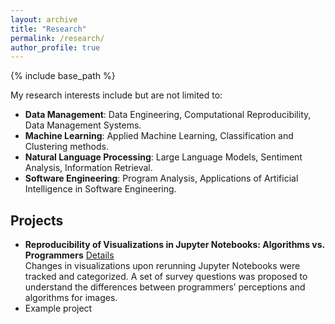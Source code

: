 ```yaml
---
layout: archive
title: "Research"
permalink: /research/
author_profile: true
---
```


{% include base_path %}

My research interests include but are not limited to:
* **Data Management**: Data Engineering, Computational Reproducibility, Data Management Systems.
* **Machine Learning**: Applied Machine Learning, Classification and Clustering methods.
* **Natural Language Processing**: Large Language Models, Sentiment Analysis, Information Retrieval.
* **Software Engineering**: Program Analysis, Applications of Artificial Intelligence in Software Engineering.

Projects
--------
* **Reproducibility of Visualizations in Jupyter Notebooks: Algorithms vs. Programmers** [Details](www.google.com)   
Changes in visualizations upon rerunning Jupyter Notebooks were tracked and categorized. A set of survey questions
was proposed to understand the differences between programmers’ perceptions and algorithms for images. 
* Example project
